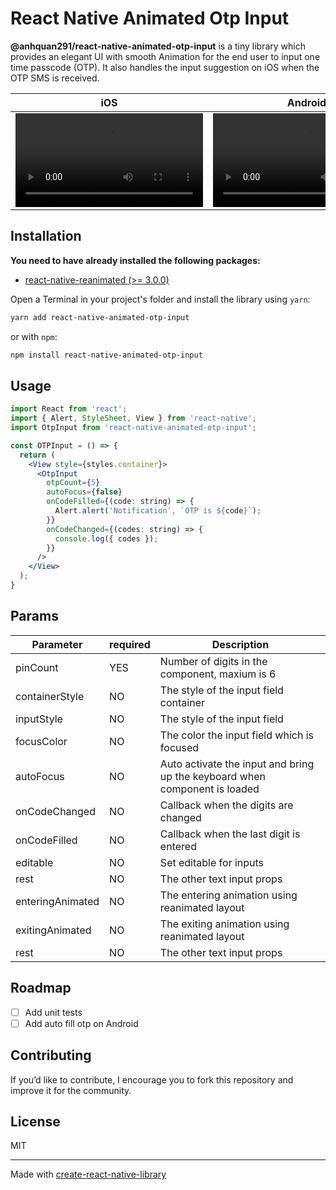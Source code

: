 # React Native Animated Otp Input

**@anhquan291/react-native-animated-otp-input** is a tiny library which provides an elegant UI with smooth Animation for the end user to input one time passcode (OTP). It also handles the input suggestion on iOS when the OTP SMS is received.

| iOS | Android |
| ------ | ---------- |
| <video src="https://github.com/anhquan291/react-native-animated-otp-input/assets/17813202/8b1ac8d1-5ba5-416c-b842-611ff07e21f5.mov" />  |  <video src="https://github.com/anhquan291/react-native-animated-otp-input/17813202/175cbb28-b707-4b54-9b68-8d41022e1910.mp4" />|

## Installation

**You need to have already installed the following packages:**

- [react-native-reanimated (>= 3.0.0)](https://docs.swmansion.com/react-native-reanimated/docs/installation)

Open a Terminal in your project's folder and install the library using `yarn`:

```sh
yarn add react-native-animated-otp-input
```

or with `npm`:

```sh
npm install react-native-animated-otp-input
```

## Usage

```jsx
import React from 'react';
import { Alert, StyleSheet, View } from 'react-native';
import OtpInput from 'react-native-animated-otp-input';

const OTPInput = () => {
  return (
    <View style={styles.container}>
      <OtpInput
        otpCount={5}
        autoFocus={false}
        onCodeFilled={(code: string) => {
          Alert.alert('Notification', `OTP is ${code}`);
        }}
        onCodeChanged={(codes: string) => {
          console.log({ codes });
        }}
      />
    </View>
  );
}
```

## Params

| Parameter               | required | Description                                                                                     |
| ----------------------- | -------- | ----------------------------------------------------------------------------------------------- |
| pinCount                | YES      | Number of digits in the component, maxium is 6                                                  |
| containerStyle          | NO       | The style of the input field container                                                          |
| inputStyle              | NO       | The style of the input field                                                                    |
| focusColor              | NO       | The color the input field which is focused                                                      |
| autoFocus               | NO       | Auto activate the input and bring up the keyboard when component is loaded                      |
| onCodeChanged           | NO       | Callback when the digits are changed                                                            |
| onCodeFilled            | NO       | Callback when the last digit is entered                                                         |
| editable                | NO       | Set editable for inputs                                                                         |
| rest                    | NO       | The other text input props                                                                      |
| enteringAnimated        | NO       | The entering animation using reanimated layout                                                  |
| exitingAnimated         | NO       | The exiting animation using reanimated layout                                                   |
| rest                    | NO       | The other text input props                                                                      |


## Roadmap

- [ ] Add unit tests
- [ ] Add auto fill otp on Android

## Contributing
If you’d like to contribute, I encourage you to fork this repository and improve it for the community.

## License

MIT

---

Made with [create-react-native-library](https://github.com/callstack/react-native-builder-bob)
